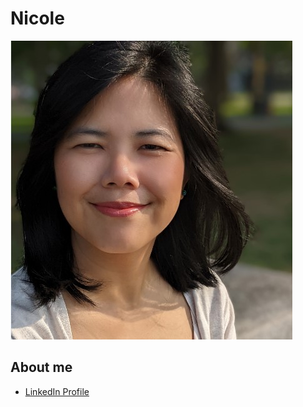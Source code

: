 # Nicole

![](./26Sept2023.JPG)

## About me
* [LinkedIn Profile](https://www.linkedin.com/in/nicoleteoh/)
